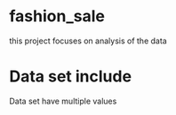 # fashion_sale
this project focuses on analysis of the data

# Data set include
Data set have multiple values
